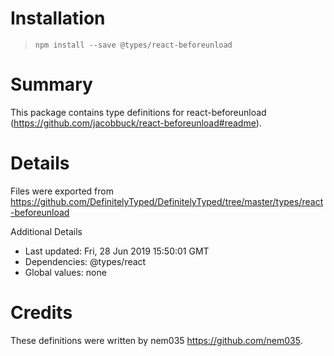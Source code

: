 # Installation
> `npm install --save @types/react-beforeunload`

# Summary
This package contains type definitions for react-beforeunload (https://github.com/jacobbuck/react-beforeunload#readme).

# Details
Files were exported from https://github.com/DefinitelyTyped/DefinitelyTyped/tree/master/types/react-beforeunload

Additional Details
 * Last updated: Fri, 28 Jun 2019 15:50:01 GMT
 * Dependencies: @types/react
 * Global values: none

# Credits
These definitions were written by nem035 <https://github.com/nem035>.
